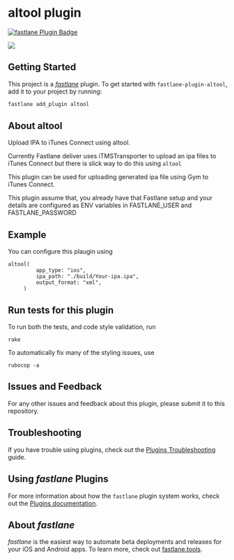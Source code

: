 # altool plugin

[![fastlane Plugin Badge](https://rawcdn.githack.com/fastlane/fastlane/master/fastlane/assets/plugin-badge.svg)](https://rubygems.org/gems/fastlane-plugin-altool)

<a href="https://travis-ci.org/Shashikant86/fastlane-plugin-altool/"><img src="https://img.shields.io/travis/Shashikant86/fastlane-plugin-altool.svg" /></a>

## Getting Started

This project is a [_fastlane_](https://github.com/fastlane/fastlane) plugin. To get started with `fastlane-plugin-altool`, add it to your project by running:

```bash
fastlane add_plugin altool
```

## About altool

Upload IPA to iTunes Connect using altool.

Currently Fastlane deliver uses iTMSTransporter to upload an ipa files to iTunes Connect but there is slick way to do this using `altool`

This plugin can be used for uploading generated ipa file using Gym to iTunes Connect.

This plugin assume that, you already have that Fastlane setup and your details are configured as ENV variables in FASTLANE_USER and FASTLANE_PASSWORD


## Example

You can configure this plaugin using

```
altool(
         app_type: "ios",
         ipa_path: "./build/Your-ipa.ipa",
         output_format: "xml",
     )
```


## Run tests for this plugin

To run both the tests, and code style validation, run

```
rake
```

To automatically fix many of the styling issues, use
```
rubocop -a
```

## Issues and Feedback

For any other issues and feedback about this plugin, please submit it to this repository.

## Troubleshooting

If you have trouble using plugins, check out the [Plugins Troubleshooting](https://docs.fastlane.tools/plugins/plugins-troubleshooting/) guide.

## Using _fastlane_ Plugins

For more information about how the `fastlane` plugin system works, check out the [Plugins documentation](https://docs.fastlane.tools/plugins/create-plugin/).

## About _fastlane_

_fastlane_ is the easiest way to automate beta deployments and releases for your iOS and Android apps. To learn more, check out [fastlane.tools](https://fastlane.tools).
